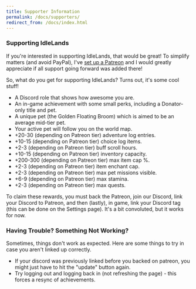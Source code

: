 ```yaml
---
title: Supporter Information
permalink: /docs/supporters/
redirect_from: /docs/index.html
---
```


### Supporting IdleLands

If you're interested in supporting IdleLands, that would be great! To simplify matters (and avoid PayPal), I've <a href="https://www.patreon.com/seiyria" target="_blank">set up a Patreon</a> and I would greatly appreciate if all support going forward was added there!

So, what do you get for supporting IdleLands? Turns out, it's some cool stuff!

* A Discord role that shows how awesome you are.
* An in-game achievement with some small perks, including a Donator-only title and pet.
* A unique pet (the Golden Floating Broom) which is aimed to be an average mid-tier pet.
* Your active pet will follow you on the world map.
* +20-30 (depending on Patreon tier) adventure log entries.
* +10-15 (depending on Patreon tier) choice log items.
* +2-3 (depending on Patreon tier) buff scroll hours.
* +10-15 (depending on Patreon tier) inventory capacity.
* +200-300 (depending on Patreon tier) max item cap %.
* +2-3 (depending on Patreon tier) item enchant cap.
* +2-3 (depending on Patreon tier) max pet missions visible.
* +6-9 (depending on Patreon tier) max stamina.
* +2-3 (depending on Patreon tier) max quests.

To claim these rewards, you must back the Patreon, join our Discord, link your Discord to Patreon, and then (lastly), in game, link your Discord tag (this can be done on the Settings page). It's a bit convoluted, but it works for now.

### Having Trouble? Something Not Working?

Sometimes, things don't work as expected. Here are some things to try in case you aren't linked up correctly.

* If your discord was previously linked before you backed on patreon, you might just have to hit the "update" button again.
* Try logging out and logging back in (not refreshing the page) - this forces a resync of achievements.
